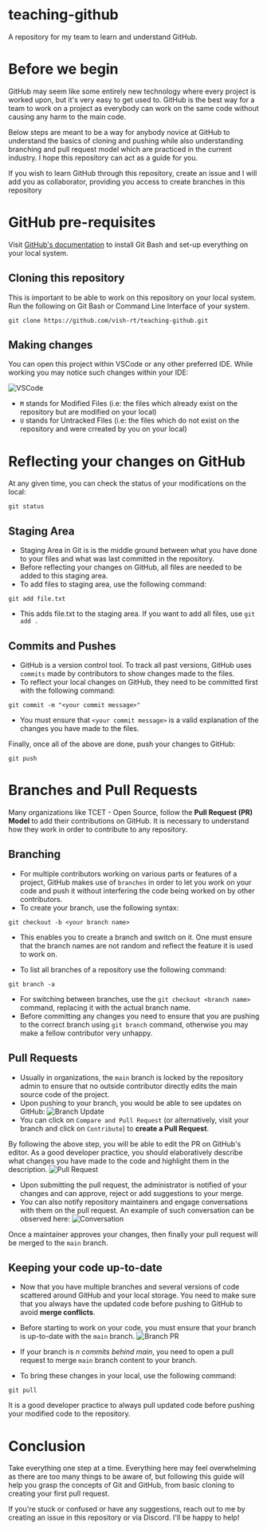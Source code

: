 # teaching-github
A repository for my team to learn and understand GitHub.

# Before we begin
GitHub may seem like some entirely new technology where every project is worked upon, but it's very easy to get used to. GitHub is the best way for a team to work on a project as everybody can work on the same code without causing any harm to the main code.

Below steps are meant to be a way for anybody novice at GitHub to understand the basics of cloning and pushing while also understanding branching and pull request model which are practiced in the current industry. I hope this repository can act as a guide for you.

If you wish to learn GitHub through this repository, create an issue and I will add you as collaborator, providing you access to create branches in this repository

# GitHub pre-requisites
Visit [GitHub's documentation](https://docs.github.com/en/get-started/quickstart/set-up-git#setting-up-git) to install Git Bash and set-up everything on your local system.

## Cloning this repository
This is important to be able to work on this repository on your local system. Run the following on Git Bash or Command Line Interface of your system.
```
git clone https://github.com/vish-rt/teaching-github.git
```

## Making changes
You can open this project within VSCode or any other preferred IDE. While working you may notice such changes within your IDE:

![VSCode](https://user-images.githubusercontent.com/93420999/234667643-1af9b861-eb0f-4b51-a88c-7fe3b57ae74a.png)
- `M` stands for Modified Files (i.e: the files which already exist on the repository but are modified on your local)
- `U` stands for Untracked Files (i.e: the files which do not exist on the repository and were crreated by you on your local)

# Reflecting your changes on GitHub

At any given time, you can check the status of your modifications on the local:
```
git status
```

## Staging Area
- Staging Area in Git is is the middle ground between what you have done to your files and what was last committed in the repository.
- Before reflecting your changes on GitHub, all files are needed to be added to this staging area.
- To add files to staging area, use the following command:
```
git add file.txt
```
- This adds file.txt to the staging area. If you want to add all files, use `git add .`

## Commits and Pushes
- GitHub is a version control tool. To track all past versions, GitHub uses `commits` made by contributors to show changes made to the files.
- To reflect your local changes on GitHub, they need to be committed first with the following command:
```
git commit -m "<your commit message>"
```
- You must ensure that `<your commit message>` is a valid explanation of the changes you have made to the files.

Finally, once all of the above are done, push your changes to GitHub:
```
git push
```

# Branches and Pull Requests
Many organizations like TCET - Open Source, follow the **Pull Request (PR) Model** to add their contributions on GitHub. It is necessary to understand how they work in order to contribute to any repository.

## Branching
- For multiple contributors working on various parts or features of a project, GitHub makes use of `branches` in order to let you work on your code and push it without interfering the code being worked on by other contributors.
- To create your branch, use the following syntax:
```
git checkout -b <your branch name>
```
- This enables you to create a branch and switch on it. One must ensure that the branch names are not random and reflect the feature it is used to work on.

- To list all branches of a repository use the following command:
```
git branch -a
```
- For switching between branches, use the `git checkout <branch name>` command, replacing it with the actual branch name.
- Before committing any changes you need to ensure that you are pushing to the correct branch using `git branch` command, otherwise you may make a fellow contributor very unhappy.

## Pull Requests
- Usually in organizations, the `main` branch is locked by the repository admin to ensure that no outside contributor directly edits the main source code of the project.
- Upon pushing to your branch, you would be able to see updates on GitHub:
![Branch Update](https://user-images.githubusercontent.com/93420999/234677770-d5061b9c-1e88-40a0-9edd-71115a05d166.png)
- You can click on `Compare and Pull Request` (or alternatively, visit your branch and click on `Contribute`) to **create a Pull Request**.

By following the above step, you will be able to edit the PR on GitHub's editor. As a good developer practice, you should elaboratively describe what changes you have made to the code and highlight them in the description.
![Pull Request](https://user-images.githubusercontent.com/93420999/234678121-d4ddf6d9-ab59-45c6-92aa-da06bb7ff3e6.png)

- Upon submitting the pull request, the administrator is notified of your changes and can approve, reject or add suggestions to your merge.
- You can also notify repository maintainers and engage conversations with them on the pull request. An example of such conversation can be observed here:
![Conversation](https://user-images.githubusercontent.com/93420999/234681510-61361da1-c493-4f14-94a1-5737271d49e7.png)

Once a maintainer approves your changes, then finally your pull request will be merged to the `main` branch.

## Keeping your code up-to-date
- Now that you have multiple branches and several versions of code scattered around GitHub and your local storage. You need to make sure that you always have the updated code before pushing to GitHub to avoid **merge conflicts**.
- Before starting to work on your code, you must ensure that your branch is up-to-date with the `main` branch.
![Branch PR](https://user-images.githubusercontent.com/93420999/234939202-4c2bafb7-f1bf-4db9-9d23-e8826943df21.png)
- If your branch is *n commits behind main*, you need to open a pull request to merge `main` branch content to your branch.

- To bring these changes in your local, use the following command:
```
git pull
```

It is a good developer practice to always pull updated code before pushing your modified code to the repository.

# Conclusion
Take everything one step at a time. Everything here may feel overwhelming as there are too many things to be aware of, but following this guide will help you grasp the concepts of Git and GitHub, from basic cloning to creating your first pull request.

If you're stuck or confused or have any suggestions, reach out to me by creating an issue in this repository or via Discord. I'll be happy to help!